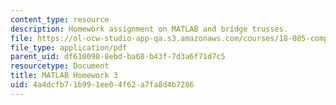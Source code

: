 ```yaml
---
content_type: resource
description: Homework assignment on MATLAB and bridge trusses.
file: https://ol-ocw-studio-app-qa.s3.amazonaws.com/courses/18-085-computational-science-and-engineering-i-fall-2008/4a4dcfb71b991ee04f62a7fa8d4b7286_matlab3.pdf
file_type: application/pdf
parent_uid: df610098-8ebd-ba68-b43f-7d3a6f71d7c5
resourcetype: Document
title: MATLAB Homework 3
uid: 4a4dcfb7-1b99-1ee0-4f62-a7fa8d4b7286
---
```

